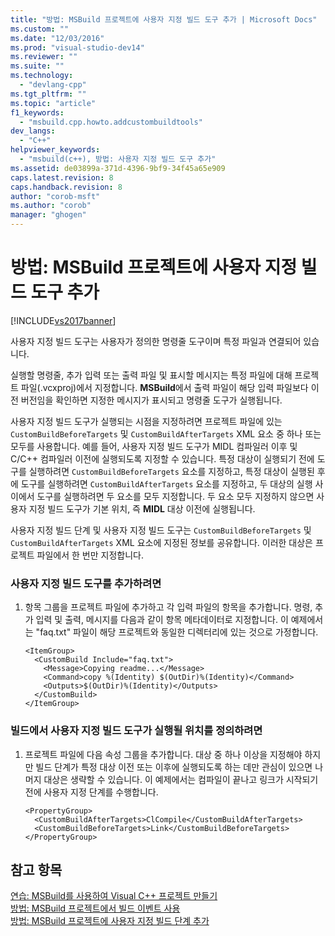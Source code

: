 ```yaml
---
title: "방법: MSBuild 프로젝트에 사용자 지정 빌드 도구 추가 | Microsoft Docs"
ms.custom: ""
ms.date: "12/03/2016"
ms.prod: "visual-studio-dev14"
ms.reviewer: ""
ms.suite: ""
ms.technology: 
  - "devlang-cpp"
ms.tgt_pltfrm: ""
ms.topic: "article"
f1_keywords: 
  - "msbuild.cpp.howto.addcustombuildtools"
dev_langs: 
  - "C++"
helpviewer_keywords: 
  - "msbuild(c++), 방법: 사용자 지정 빌드 도구 추가"
ms.assetid: de03899a-371d-4396-9bf9-34f45a65e909
caps.latest.revision: 8
caps.handback.revision: 8
author: "corob-msft"
ms.author: "corob"
manager: "ghogen"
---
```

# 방법: MSBuild 프로젝트에 사용자 지정 빌드 도구 추가
[!INCLUDE[vs2017banner](../assembler/inline/includes/vs2017banner.md)]

사용자 지정 빌드 도구는 사용자가 정의한 명령줄 도구이며 특정 파일과 연결되어 있습니다.  
  
 실행할 명령줄, 추가 입력 또는 출력 파일 및 표시할 메시지는 특정 파일에 대해 프로젝트 파일\(.vcxproj\)에서 지정합니다.  **MSBuild**에서 출력 파일이 해당 입력 파일보다 이전 버전임을 확인하면 지정한 메시지가 표시되고 명령줄 도구가 실행됩니다.  
  
 사용자 지정 빌드 도구가 실행되는 시점을 지정하려면 프로젝트 파일에 있는 `CustomBuildBeforeTargets` 및 `CustomBuildAfterTargets` XML 요소 중 하나 또는 모두를 사용합니다.  예를 들어, 사용자 지정 빌드 도구가 MIDL 컴파일러 이후 및 C\/C\+\+ 컴파일러 이전에 실행되도록 지정할 수 있습니다.  특정 대상이 실행되기 전에 도구를 실행하려면 `CustomBuildBeforeTargets` 요소를 지정하고, 특정 대상이 실행된 후에 도구를 실행하려면 `CustomBuildAfterTargets` 요소를 지정하고, 두 대상의 실행 사이에서 도구를 실행하려면 두 요소를 모두 지정합니다.  두 요소 모두 지정하지 않으면 사용자 지정 빌드 도구가 기본 위치, 즉 **MIDL** 대상 이전에 실행됩니다.  
  
 사용자 지정 빌드 단계 및 사용자 지정 빌드 도구는 `CustomBuildBeforeTargets` 및 `CustomBuildAfterTargets` XML 요소에 지정된 정보를 공유합니다.  이러한 대상은 프로젝트 파일에서 한 번만 지정합니다.  
  
### 사용자 지정 빌드 도구를 추가하려면  
  
1.  항목 그룹을 프로젝트 파일에 추가하고 각 입력 파일의 항목을 추가합니다.  명령, 추가 입력 및 출력, 메시지를 다음과 같이 항목 메타데이터로 지정합니다.  이 예제에서는 "faq.txt" 파일이 해당 프로젝트와 동일한 디렉터리에 있는 것으로 가정합니다.  
  
    ```  
    <ItemGroup>  
      <CustomBuild Include="faq.txt">  
        <Message>Copying readme...</Message>  
        <Command>copy %(Identity) $(OutDir)%(Identity)</Command>  
        <Outputs>$(OutDir)%(Identity)</Outputs>  
      </CustomBuild>  
    </ItemGroup>  
    ```  
  
### 빌드에서 사용자 지정 빌드 도구가 실행될 위치를 정의하려면  
  
1.  프로젝트 파일에 다음 속성 그룹을 추가합니다.  대상 중 하나 이상을 지정해야 하지만 빌드 단계가 특정 대상 이전 또는 이후에 실행되도록 하는 데만 관심이 있으면 나머지 대상은 생략할 수 있습니다.  이 예제에서는 컴파일이 끝나고 링크가 시작되기 전에 사용자 지정 단계를 수행합니다.  
  
    ```  
    <PropertyGroup>  
      <CustomBuildAfterTargets>ClCompile</CustomBuildAfterTargets>  
      <CustomBuildBeforeTargets>Link</CustomBuildBeforeTargets>  
    </PropertyGroup>  
    ```  
  
## 참고 항목  
 [연습: MSBuild를 사용하여 Visual C\+\+ 프로젝트 만들기](../build/walkthrough-using-msbuild-to-create-a-visual-cpp-project.md)   
 [방법: MSBuild 프로젝트에서 빌드 이벤트 사용](../build/how-to-use-build-events-in-msbuild-projects.md)   
 [방법: MSBuild 프로젝트에 사용자 지정 빌드 단계 추가](../build/how-to-add-a-custom-build-step-to-msbuild-projects.md)